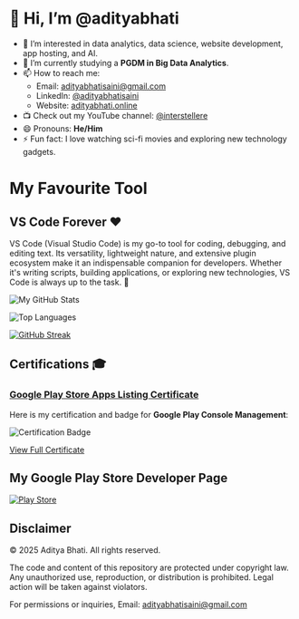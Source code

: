 # 👋 Hi, I’m @adityabhati

- 👀 I’m interested in data analytics, data science, website development, app hosting, and AI.  
- 🌱 I’m currently studying a **PGDM in Big Data Analytics**.  
- 📫 How to reach me:  
  - Email: [adityabhatisaini@gmail.com](mailto:adityabhatisaini@gmail.com)  
  - LinkedIn: [@adityabhatisaini](https://www.linkedin.com/in/adityabhatisaini)  
  - Website: [adityabhati.online](https://www.adityabhati.online)  
- 📺 Check out my YouTube channel: [@interstellere](https://www.youtube.com/@interstellere)  
- 😄 Pronouns: **He/Him**  
- ⚡ Fun fact: I love watching sci-fi movies and exploring new technology gadgets.

# My Favourite Tool

## VS Code Forever ❤️

VS Code (Visual Studio Code) is my go-to tool for coding, debugging, and editing text. Its versatility, lightweight nature, and extensive plugin ecosystem make it an indispensable companion for developers. Whether it's writing scripts, building applications, or exploring new technologies, VS Code is always up to the task. 🚀



![My GitHub Stats](https://github-readme-stats.vercel.app/api?username=adityabhatisaini&show_icons=true&theme=radical&cache_seconds=1800)

![Top Languages](https://github-readme-stats.vercel.app/api/top-langs/?username=adityabhatisaini&layout=compact&theme=radical&cache_seconds=1800)

[![GitHub Streak](https://streak-stats.demolab.com/?user=adityabhatisaini&theme=dark&cache_seconds=1800)](https://git.io/streak-stats)





## Certifications 🎓

### [Google Play Store Apps Listing Certificate ](https://www.credential.net/113713894)
Here is my certification and badge for **Google Play Console Management**:

![Certification Badge](https://api.accredible.com/v1/frontend/credential_website_embed_image/badge/113713894)

[View Full Certificate](https://api.accredible.com/v1/frontend/credential_website_embed_image/certificate/113713894)

## My Google Play Store Developer Page

[![Play Store](https://upload.wikimedia.org/wikipedia/commons/7/78/Google_Play_Store_badge_EN.svg)](https://play.google.com/store/apps/dev?id=8574852185894925404)


## Disclaimer

© 2025 Aditya Bhati. All rights reserved.

The code and content of this repository are protected under copyright law. Any unauthorized use, reproduction, or distribution is prohibited. Legal action will be taken against violators.

For permissions or inquiries, Email: adityabhatisaini@gmail.com

